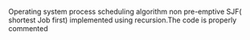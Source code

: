 Operating system process scheduling algorithm non pre-emptive SJF( shortest Job first) implemented using recursion.The code is properly commented
